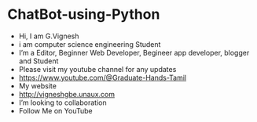 # ChatBot-using-Python
- Hi, I am G.Vignesh
- i am computer science engineering Student
- I’m a Editor, Beginner Web Developer, Begineer app developer, blogger and Student
- Please visit my youtube channel for any updates
- https://www.youtube.com/@Graduate-Hands-Tamil
- My website
- http://vigneshgbe.unaux.com
- I’m looking to collaboration 
- Follow Me on YouTube

<!---
Sweety-Vigneshg/Sweety-Vigneshg is a ✨ special ✨ repository because its `README.md` (this file) appears on your GitHub profile.
You can click the Preview link to take a look at your changes.
--->
